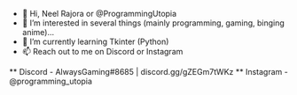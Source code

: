 - 👋 Hi, Neel Rajora or @ProgrammingUtopia
- 👀 I’m interested in several things (mainly programming, gaming, binging anime)...
- 🌱 I’m currently learning Tkinter (Python)
- 📫 Reach out to me on Discord or Instagram

** Discord - AlwaysGaming#8685 | discord.gg/gZEGm7tWKz
** Instagram - @programming_utopia

<!---
ProgrammingUtopia/ProgrammingUtopia is a ✨ special ✨ repository because its `README.md` (this file) appears on your GitHub profile.
You can click the Preview link to take a look at your changes.
--->

